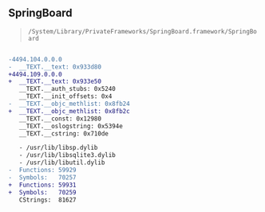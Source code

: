 ## SpringBoard

> `/System/Library/PrivateFrameworks/SpringBoard.framework/SpringBoard`

```diff

-4494.104.0.0.0
-  __TEXT.__text: 0x933d80
+4494.109.0.0.0
+  __TEXT.__text: 0x933e50
   __TEXT.__auth_stubs: 0x5240
   __TEXT.__init_offsets: 0x4
-  __TEXT.__objc_methlist: 0x8fb24
+  __TEXT.__objc_methlist: 0x8fb2c
   __TEXT.__const: 0x12980
   __TEXT.__oslogstring: 0x5394e
   __TEXT.__cstring: 0x710de

   - /usr/lib/libsp.dylib
   - /usr/lib/libsqlite3.dylib
   - /usr/lib/libutil.dylib
-  Functions: 59929
-  Symbols:   70257
+  Functions: 59931
+  Symbols:   70259
   CStrings:  81627
 

```
